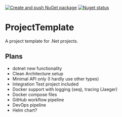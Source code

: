 [![Create and push NuGet package](https://github.com/jacobduijzer/ProjectTemplate/actions/workflows/create-and-push-nuget-package.yml/badge.svg)](https://github.com/jacobduijzer/ProjectTemplate/actions/workflows/create-and-push-nuget-package.yml)
[![Nuget status](https://buildstats.info/nuget/JacobsApps.CSharp.ProjectTemplate.CleanArchitecture.Api?includePreReleases=false)](https://www.nuget.org/packages/JacobsApps.CSharp.ProjectTemplate.CleanArchitecture.Api/)

# ProjectTemplate

A project template for .Net projects.

## Plans

- dotnet new functionality
- Clean Architecture setup
- Minimal API only (I hardly use other types)
- Integration Test project included
- Docker support with logging (seq), tracing (Jaeger)
- Docker compose files
- GitHub workflow pipeline
- DevOps pipeline
- Helm chart?
